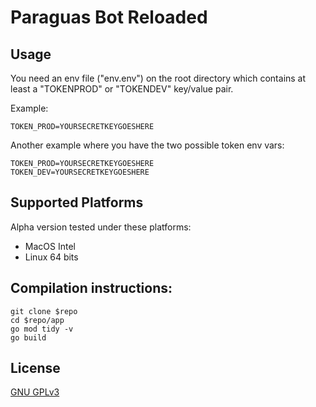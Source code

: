 # Paraguas Bot Reloaded

## Usage
You need an env file ("env.env") on the root directory which contains at least a "TOKENPROD" or "TOKENDEV" key/value pair.

Example:
```shell
TOKEN_PROD=YOURSECRETKEYGOESHERE
```
Another example where you have the two possible token env vars:
```shell
TOKEN_PROD=YOURSECRETKEYGOESHERE
TOKEN_DEV=YOURSECRETKEYGOESHERE
```

## Supported Platforms
Alpha version tested under these platforms:
* MacOS Intel
* Linux 64 bits

## Compilation instructions:
```shell
git clone $repo
cd $repo/app
go mod tidy -v
go build
```

## License
[GNU GPLv3](https://www.gnu.org/licenses/gpl-3.0.en.html)